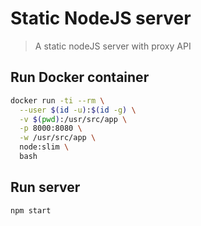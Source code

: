 # Static NodeJS server

> A static nodeJS server with proxy API

## Run Docker container

```bash
docker run -ti --rm \
  --user $(id -u):$(id -g) \
  -v $(pwd):/usr/src/app \
  -p 8000:8080 \
  -w /usr/src/app \
  node:slim \
  bash
```

## Run server

```bash
npm start
```
